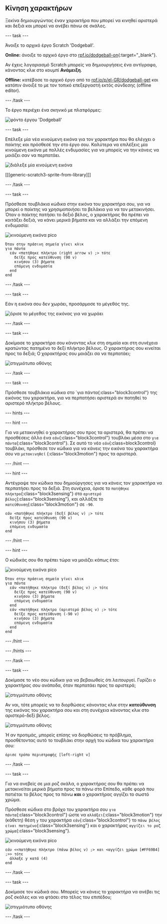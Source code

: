 ## Κίνηση χαρακτήρων

Ξεκίνα δημιουργώντας έναν χαρακτήρα που μπορεί να κινηθεί αριστερά και δεξιά και μπορεί να ανέβει πάνω σε σκάλες.

--- task ---

Άνοιξε το αρχικό έργο Scratch 'Dodgeball'.

**Online:** άνοιξε το αρχικό έργο στο [rpf.io/dodgeball-on](http://rpf.io/dodgeball-on){:target="_blank"}.

Αν έχεις λογαριασμό Scratch μπορείς να δημιουργήσεις ένα αντίγραφο, κάνοντας κλικ στο κουμπί **Ανάμειξη**.

**Offline:** κατέβασε το αρχικό έργο από το [rpf.io/p/el-GR/dodgeball-get](http://rpf.io/p/en/dodgeball-get) και κατόπιν άνοιξέ το με τον τοπικό επεξεργαστή εκτός σύνδεσης (offline editor).

--- /task ---

Το έργο περιέχει ένα σκηνικό με πλατφόρμες:

![φόντο έργου 'Dodgeball'](images/dodge-background.png)

--- task ---

Επέλεξε μία νέα κινούμενη εικόνα για τον χαρακτήρα που θα ελέγχει ο παίκτης και πρόσθεσέ την στο έργο σου. Καλύτερα να επιλέξεις μία κινούμενη εικόνα με πολλές ενδυμασίες για να μπορείς να την κάνεις να μοιάζει σαν να περπατάει.

![διάλεξε μία κινούμενη εικόνα](images/dodge-characters.png)

[[[generic-scratch3-sprite-from-library]]]

--- /task ---

--- task ---

Πρόσθεσε τουβλάκια κώδικα στην εικόνα του χαρακτήρα σου, για να μπορεί ο παίκτης να χρησιμοποιήσει τα βελάκια για να τον μετακινήσει. Όταν ο παίκτης πατήσει το δεξιό βέλος, ο χαρακτήρας θα πρέπει να κοιτάξει δεξιά, να κάνει μερικά βήματα και να αλλάξει την επόμενη ενδυμασία:

![κινούμενη εικόνα pico](images/pico_walking_sprite.png)

```blocks3
Όταν στην πράσινη σημαία γίνει κλικ
για πάντα 
  εάν <πατήθηκε πλήκτρο (right arrow v) ;> τότε 
    δείξε προς κατεύθυνση (90 v)
    κινήσου (3) βήματα
    επόμενη ενδυμασία
  end
end
```

--- /task ---

--- task ---

Εάν η εικόνα σου δεν χωράει, προσάρμοσε το μέγεθός της.

![όρισε το μέγεθος της εικόνας για να χωράει](images/dodge-sprite-size-annotated.png)

--- /task ---

--- task ---

Δοκίμασε το χαρακτήρα σου κάνοντας κλικ στη σημαία και στη συνέχεια κρατώντας πατημένο το δεξί πλήκτρο βέλους. Ο χαρακτήρας σου κινείται προς τα δεξιά; Ο χαρακτήρας σου μοιάζει σα να περπατάει;

![στιγμιότυπο οθόνης](images/dodge-walking.png)

--- /task ---

--- task ---

Πρόσθεσε τουβλάκια κώδικα στο `για πάντα{:class="block3control"} της εικόνας του χαρακτήρα, για να περπατήσει αριστερά αν πατηθεί το αριστερό πλήκτρο βέλους.

--- hints ---

--- hint ---

Για να μετακινηθεί ο χαρακτήρας σου προς τα αριστερά, θα πρέπει να προσθέσεις άλλο ένα `εάν`{:class="block3control"} τουβλάκι μέσα στο `για πάντα`{:class="block3control"}. Σε αυτό το νέο `εάν`{:class=block3control} τουβλάκι, πρόσθεσε τον κώδικα για να κάνεις την εικόνα του χαρακτήρα σου να `μετακινηθεί` {:class="block3motion"} προς τα αριστερά.

--- /hint ---

--- hint ---

Αντέγραψε τον κώδικα που δημιούργησες για να κάνεις τον χαρακτήρα να περπατήσει προς τα δεξιά. Στη συνέχεια, όρισε το `πατήθηκε πλήκτρο`{:class="block3sensing"} στο `αριστερό βέλος`{:class="block3sensing"}, και αλλάξτε το `κατεύθυνση`{:class="block3motion"} σε `-90`.

```blocks3
εάν <πατήθηκε πλήκτρο (δεξί βέλος v) ;> τότε 
  δείξε προς κατεύθυνση (90 v)
  κινήσου (3) βήματα
  επόμενη ενδυμασία
end
```

--- /hint ---

--- hint ---

Ο κώδικάς σου θα πρέπει τώρα να μοιάζει κάπως έτσι:

![κινούμενη εικόνα pico](images/pico_walking_sprite.png)

```blocks3
Όταν στην πράσινη σημαία γίνει κλικ
για πάντα 
  εάν <πατήθηκε πλήκτρο (δεξί βέλος v) ;> τότε 
    δείξε προς κατεύθυνση (90 v)
    κινήσου (3) βήματα
    επόμενη ενδυμασία
  end
  εάν <πατήθηκε πλήκτρο (αριστερό βέλος v) ;> τότε 
    δείξε προς κατεύθυνση (-90 v)
    κινήσου (3) βήματα
    επόμενη ενδυμασία
  end
end
```

--- /hint ---

--- /hints ---

--- /task ---

--- task ---

Δοκίμασε το νέο σου κώδικα για να βεβαιωθείς ότι λειτουργεί. Γυρίζει ο χαρακτήρας σου ανάποδα, όταν περπατάει προς τα αριστερά;

![στιγμιότυπο οθόνης](images/dodge-upside-down.png)

Αν ναι, τότε μπορείς να το διορθώσεις κάνοντας κλικ στην **κατεύθυνση** της εικόνας του χαρακτήρα σου και στη συνέχεια κάνοντας κλικ στο αριστερό-δεξί βέλος.

![στιγμιότυπο οθόνης](images/dodge-left-right-annotated.png)

Ή αν προτιμάς, μπορείς επίσης να διορθώσεις το πρόβλημα, προσθέτοντας αυτό το τουβλάκι στην αρχή του κώδικα του χαρακτήρα σου:

```blocks3
όρισε τρόπο περιστροφής [left-right v]
```

--- /task ---

--- task ---

Για να ανεβείς σε μια ροζ σκάλα, ο χαρακτήρας σου θα πρέπει να μετακινείται μερικά βήματα προς τα πάνω στο Επίπεδο, κάθε φορά που πατιέται το βέλος προς τα πάνω **και** ο χαρακτήρας αγγίζει το σωστό χρώμα.

Πρόσθεσε κώδικα στο βρόχο του χαρακτήρα σου `για πάντα`{:class="block3control"} ώστε να `αλλάξει`{:class="block3motion"} την (κάθετη) θέση `y` του χαρακτήρα `εάν`{:class="block3control"} το `πάνω βέλος είναι πατημένο`{:class="block3sensing"} και ο χαρακτήρας `αγγίζει το ροζ χρώμα`{:class="block3sensing"}.

![κινούμενη εικόνα pico](images/pico_walking_sprite.png)

```blocks3
εάν <<πατήθηκε πλήκτρο (πάνω βέλος v) ;> και <αγγίζει χρώμα [#FF69B4] ;>> τότε 
  άλλαξε y κατά (4)
end
```

--- /task ---

--- task ---

Δοκίμασε τον κώδικά σου. Μπορείς να κάνεις το χαρακτήρα να ανέβει τις ροζ σκάλες και να φτάσει στο τέλος του επιπέδου;

![στιγμιότυπο οθόνης](images/dodge-test-character.png)

--- /task ---
